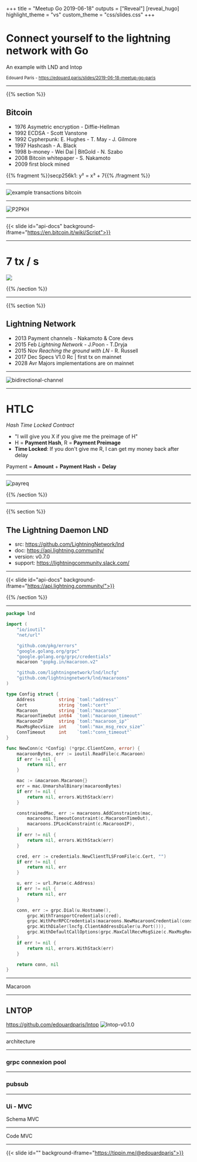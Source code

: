 +++
title = "Meetup Go 2019-06-18"
outputs = ["Reveal"]
[reveal_hugo]
highlight_theme = "vs"
custom_theme = "css/slides.css"
+++

#  Connect yourself to the lightning network with Go

An example with LND and lntop

<small>Edouard Paris - https://edouard.paris/slides/2019-06-18-meetup-go-paris</small>

---

{{% section %}}

## Bitcoin

* 1976 Asymetric encryption - Diffie-Hellman
* 1992 ECDSA - Scott Vanstone
* 1992 Cypherpunk: E. Hughes - T. May - J. Gilmore
* 1997 Hashcash - A. Black
* 1998 b-money - Wei Dai  | BitGold - N. Szabo
* 2008 Bitcoin whitepaper - S. Nakamoto
* 2009 first block mined


{{% fragment %}}secp256k1: y² = x³ + 7{{% /fragment %}}

---

![example transactions bitcoin](transac.svg)

---

![P2PKH](P2PKH.svg)

---

{{< slide id="api-docs" background-iframe="https://en.bitcoin.it/wiki/Script">}}

---

# 7 tx / s

<img style="max-height:200px;" src="dealwithit.jpeg"/>


{{% /section %}}

---

{{% section %}}

## Lightning Network

* 2013 Payment channels - Nakamoto & Core devs
* 2015 Feb *Lightning Network* - J.Poon - T.Dryja
* 2015 Nov *Reaching the ground with LN* - R. Russell
* 2017 Dec Specs V1.0 Rc | first tx on mainnet
* 2028 Avr Majors implementations are on mainnet

---

![bidirectional-channel](bidirectional-channel.svg)

---

# HTLC

*Hash Time Locked Contract*

* "I will give you X if you give me the preimage of H"
* H = **Payment Hash**, R = **Payment Preimage**
* **Time Locked**: If you don't give me R, I can get my money back after
    delay

Payment = **Amount** + **Payment Hash** + **Delay**

---

![payreq](htlc-forwarding-payreq.svg)


{{% /section %}}

---

{{% section %}}
## The Lightning Daemon LND

- src: https://github.com/LightningNetwork/lnd
- doc: https://api.lightning.community/
- version: v0.7.0
- support: https://lightningcommunity.slack.com/

---


{{< slide id="api-docs" background-iframe="https://api.lightning.community/">}}

{{% /section %}}

---

```go
package lnd

import (
	"io/ioutil"
	"net/url"

	"github.com/pkg/errors"
	"google.golang.org/grpc"
	"google.golang.org/grpc/credentials"
	macaroon "gopkg.in/macaroon.v2"

	"github.com/lightningnetwork/lnd/lncfg"
	"github.com/lightningnetwork/lnd/macaroons"
)

type Config struct {
	Address         string `toml:"address"`
	Cert            string `toml:"cert"`
	Macaroon        string `toml:"macaroon"`
	MacaroonTimeOut int64  `toml:"macaroon_timeout"`
	MacaroonIP      string `toml:"macaroon_ip"`
	MaxMsgRecvSize  int    `toml:"max_msg_recv_size"`
	ConnTimeout     int    `toml:"conn_timeout"`
}

func NewConn(c *Config) (*grpc.ClientConn, error) {
	macaroonBytes, err := ioutil.ReadFile(c.Macaroon)
	if err != nil {
		return nil, err
	}

	mac := &macaroon.Macaroon{}
	err = mac.UnmarshalBinary(macaroonBytes)
	if err != nil {
		return nil, errors.WithStack(err)
	}

	constrainedMac, err := macaroons.AddConstraints(mac,
		macaroons.TimeoutConstraint(c.MacaroonTimeOut),
		macaroons.IPLockConstraint(c.MacaroonIP),
    )
	if err != nil {
		return nil, errors.WithStack(err)
	}

	cred, err := credentials.NewClientTLSFromFile(c.Cert, "")
	if err != nil {
		return nil, err
	}

	u, err := url.Parse(c.Address)
	if err != nil {
		return nil, err
	}

	conn, err := grpc.Dial(u.Hostname(),
		grpc.WithTransportCredentials(cred),
		grpc.WithPerRPCCredentials(macaroons.NewMacaroonCredential(constrainedMac)),
		grpc.WithDialer(lncfg.ClientAddressDialer(u.Port())),
		grpc.WithDefaultCallOptions(grpc.MaxCallRecvMsgSize(c.MaxMsgRecvSize)),
    )
	if err != nil {
		return nil, errors.WithStack(err)
	}

	return conn, nil
}
```



---

Macaroon

---

## LNTOP

https://github.com/edouardparis/lntop
![lntop-v0.1.0](lntop-v0.1.0.png)

---

architecture


---

### grpc connexion pool


---

### pubsub

---

### Ui - MVC

Schema MVC

---

Code MVC

---

{{< slide id="" background-iframe="https://tippin.me/@edouardparis">}}
